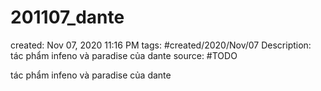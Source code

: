 # 201107_dante

created: Nov 07, 2020 11:16 PM
tags: #created/2020/Nov/07
Description: tác phẩm infeno và paradise của dante
source: #TODO

tác phẩm infeno và paradise của dante